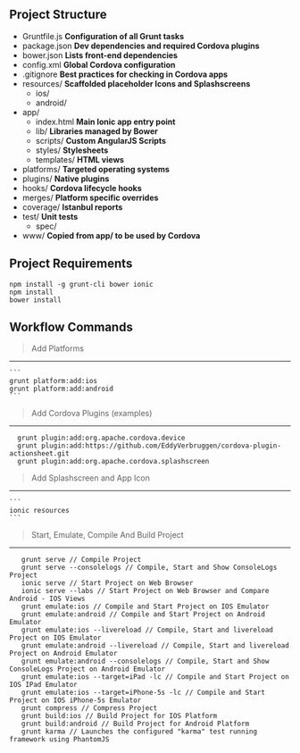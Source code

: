 ## Project Structure
  * Gruntfile.js              __Configuration of all Grunt tasks__
  * package.json              __Dev dependencies and required Cordova plugins__
  * bower.json                __Lists front-end dependencies__
  * config.xml                __Global Cordova configuration__
  * .gitignore                __Best practices for checking in Cordova apps__
  * resources/                __Scaffolded placeholder Icons and Splashscreens__
    * ios/
    * android/
  * app/
    * index.html              __Main Ionic app entry point__
    * lib/                    __Libraries managed by Bower__
    * scripts/                __Custom AngularJS Scripts__
    * styles/                 __Stylesheets__
    * templates/              __HTML views__
  * platforms/                __Targeted operating systems__
  * plugins/                  __Native plugins__
  * hooks/                    __Cordova lifecycle hooks__
  * merges/                   __Platform specific overrides__
  * coverage/                 __Istanbul reports__
  * test/                     __Unit tests__
    * spec/
  * www/                      __Copied from app/ to be used by Cordova__

## Project Requirements
  ``` 
  npm install -g grunt-cli bower ionic
  npm install
  bower install
  ```

## Workflow Commands
   > Add Platforms 
   -------------
    ``` 
    grunt platform:add:ios
    grunt platform:add:android
    ```
  > Add Cordova Plugins (examples)
  ------------------------------
  ```
    grunt plugin:add:org.apache.cordova.device
    grunt plugin:add:https://github.com/EddyVerbruggen/cordova-plugin-actionsheet.git
    grunt plugin:add:org.apache.cordova.splashscreen
   ```
  > Add Splashscreen and App Icon
  -----------------------------
    ``` 
    ionic resources
    ```
  > Start, Emulate, Compile And Build Project
  -----------------------------------------
  ```
     grunt serve // Compile Project
     grunt serve --consolelogs // Compile, Start and Show ConsoleLogs Project
     ionic serve // Start Project on Web Browser
     ionic serve --labs // Start Project on Web Browser and Compare Android - IOS Views
     grunt emulate:ios // Compile and Start Project on IOS Emulator
     grunt emulate:android // Compile and Start Project on Android Emulator
     grunt emulate:ios --livereload // Compile, Start and livereload Project on IOS Emulator
     grunt emulate:android --livereload // Compile, Start and livereload Project on Android Emulator
     grunt emulate:android --consolelogs // Compile, Start and Show ConsoleLogs Project on Android Emulator
     grunt emulate:ios --target=iPad -lc // Compile and Start Project on IOS IPad Emulator
     grunt emulate:ios --target=iPhone-5s -lc // Compile and Start Project on IOS iPhone-5s Emulator
     grunt compress // Compress Project
     grunt build:ios // Build Project for IOS Platform
     grunt build:android // Build Project for Android Platform
     grunt karma // Launches the configured "karma" test running framework using PhantomJS
  ```
